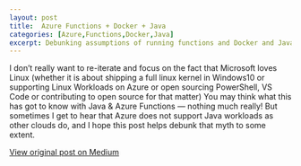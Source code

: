 ```yaml
---
layout: post
title:  Azure Functions + Docker + Java
categories: [Azure,Functions,Docker,Java]
excerpt: Debunking assumptions of running functions and Docker and Java
---
```


I don’t really want to re-iterate and focus on the fact that Microsoft loves Linux (whether it is about shipping a full linux kernel in Windows10 or supporting Linux Workloads on Azure or open sourcing PowerShell, VS Code or contributing to open source for that matter) You may think what this has got to know with Java & Azure Functions — nothing much really! But sometimes I get to hear that Azure does not support Java workloads as other clouds do, and I hope this post helps debunk that myth to some extent.

[View original post on Medium](https://medium.com/swlh/azure-functions-docker-java-135c827593e9)
